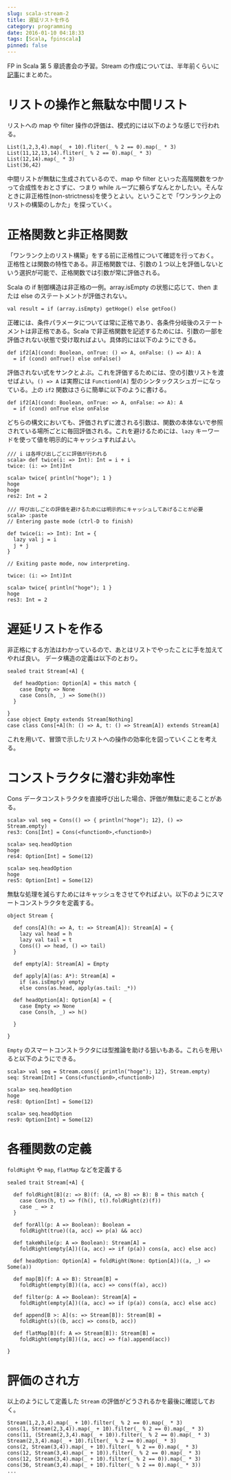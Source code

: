 ```yaml
---
slug: scala-stream-2
title: 遅延リストを作る
category: programming
date: 2016-01-10 04:18:33
tags: [Scala, fpinscala]
pinned: false
---
```


FP in Scala 第 5 章読書会の予習。Stream の作成については、半年前くらいに[記事](http://53ningen.com/scala-stream/)にまとめた。

# リストの操作と無駄な中間リスト

リストへの map や filter 操作の評価は、模式的には以下のような感じで行われる。

```
List(1,2,3,4).map(_ + 10).fliter(_ % 2 == 0).map(_ * 3)
List(11,12,13,14).fliter(_ % 2 == 0).map(_ * 3)
List(12,14).map(_ * 3)
List(36,42)
```

中間リストが無駄に生成されているので、map や filter といった高階関数をつかって合成性をおとさずに、つまり while ループに頼らずなんとかしたい。そんなときに非正格性(non-strictness)を使うとよい。ということで「ワンランク上のリストの構築のしかた」を探っていく。

# 正格関数と非正格関数

「ワンランク上のリスト構築」をする前に正格性について確認を行っておく。
正格性とは関数の特性である。非正格関数では、引数の１つ以上を評価しないという選択が可能で、正格関数では引数が常に評価される。

Scala の if 制御構造は非正格の一例。array.isEmpty の状態に応じて、then または else のステートメントが評価されない。

```
val result = if (array.isEmpty) getHoge() else getFoo()
```

正確には、条件パラメータについては常に正格であり、各条件分岐後のステートメントは非正格である。Scala で非正格関数を記述するためには、引数の一部を評価されない状態で受け取ればよい。具体的には以下のようにできる。

```
def if2[A](cond: Boolean, onTrue: () => A, onFalse: () => A): A
  = if (cond) onTrue() else onFalse()
```

評価されない式をサンクとよぶ。これを評価するためには、空の引数リストを渡せばよい。`() => A` は実際には `Function0[A]` 型のシンタックスシュガーになっている。上の `if2` 関数はさらに簡単に以下のように書ける。

```
def if2[A](cond: Boolean, onTrue: => A, onFalse: => A): A
  = if (cond) onTrue else onFalse
```

どちらの構文においても、評価されずに渡される引数は、関数の本体ないで参照されている場所ごとに毎回評価される。これを避けるためには、`lazy` キーワードを使って値を明示的にキャッシュすればよい。

```
/// i は各呼び出しごとに評価が行われる
scala> def twice(i: => Int): Int = i + i
twice: (i: => Int)Int

scala> twice{ println("hoge"); 1 }
hoge
hoge
res2: Int = 2

/// 呼び出しごとの評価を避けるためには明示的にキャッシュしてあげることが必要
scala> :paste
// Entering paste mode (ctrl-D to finish)

def twice(i: => Int): Int = {
  lazy val j = i
  j + j
}

// Exiting paste mode, now interpreting.

twice: (i: => Int)Int

scala> twice{ println("hoge"); 1 }
hoge
res3: Int = 2
```

# 遅延リストを作る

非正格にする方法はわかっているので、あとはリストでやったことに手を加えてやれば良い。
データ構造の定義は以下のとおり。

```
sealed trait Stream[+A] {

  def headOption: Option[A] = this match {
    case Empty => None
    case Cons(h, _) => Some(h())
  }

}
case object Empty extends Stream[Nothing]
case class Cons[+A](h: () => A, t: () => Stream[A]) extends Stream[A]
```

これを用いて、冒頭で示したリストへの操作の効率化を図っていくことを考える。

# コンストラクタに潜む非効率性

Cons データコンストラクタを直接呼び出した場合、評価が無駄に走ることがある。

```
scala> val seq = Cons(() => { println("hoge"); 12}, () => Stream.empty)
res3: Cons[Int] = Cons(<function0>,<function0>)

scala> seq.headOption
hoge
res4: Option[Int] = Some(12)

scala> seq.headOption
hoge
res5: Option[Int] = Some(12)
```

無駄な処理を減らすためにはキャッシュをさせてやればよい。以下のようにスマートコンストラクタを定義する。

```
object Stream {

  def cons[A](h: => A, t: => Stream[A]): Stream[A] = {
    lazy val head = h
    lazy val tail = t
    Cons(() => head, () => tail)
  }

  def empty[A]: Stream[A] = Empty

  def apply[A](as: A*): Stream[A] =
    if (as.isEmpty) empty
    else cons(as.head, apply(as.tail: _*))

  def headOption[A]: Option[A] = {
    case Empty => None
    case Cons(h, _) => h()

  }

}
```

`Empty` のスマートコンストラクタには型推論を助ける狙いもある。これらを用いると以下のようにできる。

```
scala> val seq = Stream.cons({ println("hoge"); 12}, Stream.empty)
seq: Stream[Int] = Cons(<function0>,<function0>)

scala> seq.headOption
hoge
res8: Option[Int] = Some(12)

scala> seq.headOption
res9: Option[Int] = Some(12)
```

# 各種関数の定義

`foldRight` や `map`, `flatMap` などを定義する

```
sealed trait Stream[+A] {

  def foldRight[B](z: => B)(f: (A, => B) => B): B = this match {
    case Cons(h, t) => f(h(), t().foldRight(z)(f))
    case _ => z
  }

  def forAll(p: A => Boolean): Boolean =
    foldRight(true)((a, acc) => p(a) && acc)

  def takeWhile(p: A => Boolean): Stream[A] =
    foldRight(empty[A])((a, acc) => if (p(a)) cons(a, acc) else acc)

  def headOption: Option[A] = foldRight(None: Option[A])((a, _) => Some(a))

  def map[B](f: A => B): Stream[B] =
    foldRight(empty[B])((a, acc) => cons(f(a), acc))

  def filter(p: A => Boolean): Stream[A] =
    foldRight(empty[A])((a, acc) => if (p(a)) cons(a, acc) else acc)

  def append[B >: A](s: => Stream[B]): Stream[B] =
    foldRight(s)((b, acc) => cons(b, acc))

  def flatMap[B](f: A => Stream[B]): Stream[B] =
    foldRight(empty[B])((a, acc) => f(a).append(acc))

}
```

# 評価のされ方

以上のようにして定義した `Stream` の評価がどうされるかを最後に確認しておく。

```
Stream(1,2,3,4).map(_ + 10).filter(_ % 2 == 0).map(_ * 3)
cons(1, Stream(2,3,4)).map(_ + 10).filter(_ % 2 == 0).map(_ * 3)
cons(11, (Stream(2,3,4).map(_ + 10)).filter(_ % 2 == 0).map(_ * 3)
Stream(2,3,4).map(_ + 10).filter(_ % 2 == 0).map(_ * 3)
cons(2, Stream(3,4)).map(_ + 10).filter(_ % 2 == 0).map(_ * 3)
cons(12, Stream(3,4).map(_ + 10)).filter(_ % 2 == 0).map(_ * 3)
cons(12, Stream(3,4).map(_ + 10).filter(_ % 2 == 0)).map(_ * 3)
cons(36, Stream(3,4).map(_ + 10).filter(_ % 2 == 0).map(_ * 3))
...
```
